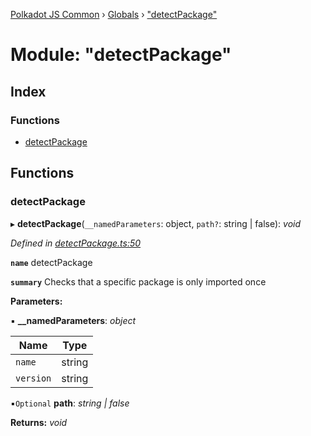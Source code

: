 [Polkadot JS Common](../README.md) › [Globals](../globals.md) › ["detectPackage"](_detectpackage_.md)

# Module: "detectPackage"

## Index

### Functions

* [detectPackage](_detectpackage_.md#detectpackage)

## Functions

###  detectPackage

▸ **detectPackage**(`__namedParameters`: object, `path?`: string | false): *void*

*Defined in [detectPackage.ts:50](https://github.com/polkadot-js/common/blob/f76a4a98/packages/util/src/detectPackage.ts#L50)*

**`name`** detectPackage

**`summary`** Checks that a specific package is only imported once

**Parameters:**

▪ **__namedParameters**: *object*

Name | Type |
------ | ------ |
`name` | string |
`version` | string |

▪`Optional`  **path**: *string | false*

**Returns:** *void*
